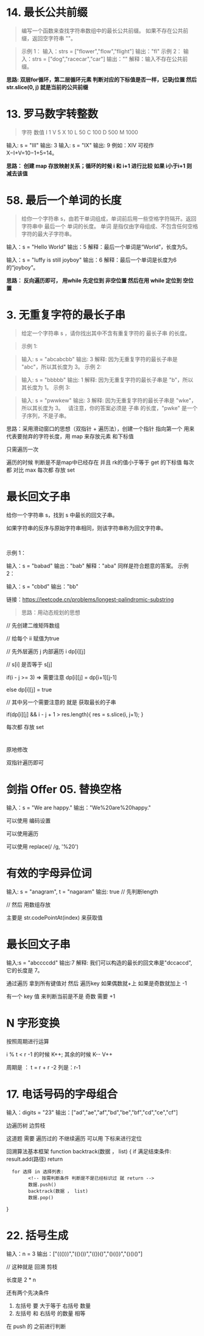 # 14. 最长公共前缀
> 编写一个函数来查找字符串数组中的最长公共前缀。
> 如果不存在公共前缀，返回空字符串 ""。

> 示例 1：
> 输入：strs = ["flower","flow","flight"]
> 输出："fl"
> 示例 2：
> 输入：strs = ["dog","racecar","car"]
> 输出：""
> 解释：输入不存在公共前缀。

**思路: 双层for循环，第二层循环元素 判断对应的下标值是否一样，记录j位置 然后 str.slice(0, j) 就是当前的公共前缀** 

# 13. 罗马数字转整数
> 字符          数值
> I             1
> V             5
> X             10
> L             50
> C             100
> D             500
> M             1000

输入: s = "III"
输出: 3
输入: s = "IX"
输出: 9
例如：XIV 可视作 X−I+V=10−1+5=14。

**思路：  创建 map 存放映射关系；循环的时候  i 和 i+1 进行比较 如果 i小于i+1 则 减去该值**

# 58. 最后一个单词的长度
> 给你一个字符串 s，由若干单词组成，单词前后用一些空格字符隔开。返回字符串中 最后一个 单词的长度。
单词 是指仅由字母组成、不包含任何空格字符的最大子字符串。

输入：s = "Hello World"
输出：5
解释：最后一个单词是“World”，长度为5。

输入：s = "luffy is still joyboy"
输出：6
解释：最后一个单词是长度为6的“joyboy”。


**思路： 反向遍历即可，
      用while 先定位到 非空位置
      然后在用 while 定位到 空位置**

# 3. 无重复字符的最长子串
> 给定一个字符串 s ，请你找出其中不含有重复字符的 最长子串 的长度。

> 示例 1:

> 输入: s = "abcabcbb"
> 输出: 3 
> 解释: 因为无重复字符的最长子串是 "abc"，所以其长度为 3。
> 示例 2:

> 输入: s = "bbbbb"
> 输出: 1
> 解释: 因为无重复字符的最长子串是 "b"，所以其长度为 1。
> 示例 3:

> 输入: s = "pwwkew"
> 输出: 3
> 解释: 因为无重复字符的最长子串是 "wke"，所以其长度为 3。
     请注意，你的答案必须是 子串 的长度，"pwke" 是一个子序列，不是子串。

思路：采用滑动窗口的思想（双指针 + 遍历法），创建一个指针 指向第一个 用来代表要抛弃的字符长度，用 map 来存放元素 和下标值

只需遍历一次

遍历的时候 判断是不是map中已经存在 并且 rk的值小于等于 get 的下标值
 每次都 对比 max
 每次都 存放 set


# 最长回文子串

给你一个字符串 s，找到 s 中最长的回文子串。

如果字符串的反序与原始字符串相同，则该字符串称为回文字符串。

 

示例 1：

输入：s = "babad"
输出："bab"
解释："aba" 同样是符合题意的答案。
示例 2：

输入：s = "cbbd"
输出："bb"

链接：https://leetcode.cn/problems/longest-palindromic-substring

> 思路：用动态规划的思想

// 先创建二维矩阵数组

// 给每个 ii 赋值为true

// 先外层遍历 j 内部遍历 i
dp[i][j]

// s[i] 是否等于 s[j]

if(i - j >= 3) => 需要注意
dp[i][j] = dp[i+1][j-1]

else dp[i][j] = true

// 其中另一个需要注意的 就是 获取最长的子串

if(dp[i][j] && i - j + 1 > res.length){
      res = s.slice(i, j+1);
}





 每次都 存放 set

 


# 
原地修改

双指针遍历即可

# 剑指 Offer 05. 替换空格
输入：s = "We are happy."
输出："We%20are%20happy."

可以使用 编码设置

可以使用遍历

可以使用 replace(/ /g, '%20')


# 有效的字母异位词
输入: s = "anagram", t = "nagaram"
输出: true
// 先判断length

// 然后
用数组存放 

主要是 str.codePointAt(index) 来获取值


# 最长回文子串
输入:s = "abccccdd"
输出:7
解释: 我们可以构造的最长的回文串是"dccaccd", 它的长度是 7。


通过遍历 拿到所有键值对 然后 遍历key 如果偶数就+上
如果是奇数就加上 -1

有一个 key 值 来判断当前是不是 奇数 需要 +1


# N 字形变换
按照周期进行运算

i % t < r -1
的时候  K++;
其余的时候 K-- V++ 

周期是 ： t =  r + r -2
列是：r-1


# 17. 电话号码的字母组合
输入：digits = "23"
输出：["ad","ae","af","bd","be","bf","cd","ce","cf"]

边遍历树 边剪枝

这道题 需要 遍历过的 不继续遍历 可以用 下标来进行定位


<!-- 经典回溯算法 -->
回溯算法基本框架
function backtrack(数据 ， list) {
     if 满足结束条件:
        result.add(路径)
        return

      
      for 选择 in 选择列表:
            <!-- 按需判断条件 判断是不是已经标识过 就 return -->
            数据.push()
            backtrack(数据 ， list)
            数据.pop()
}     

# 22. 括号生成
输入：n = 3
输出：["((()))","(()())","(())()","()(())","()()()"]

// 这种就是 回溯 剪枝
 
长度是  2 * n

还有两个先决条件

1. 左括号 要 大于等于 右括号 数量
2. 左括号 和 右括号 的数量 相等

在 push 的 之前进行判断
